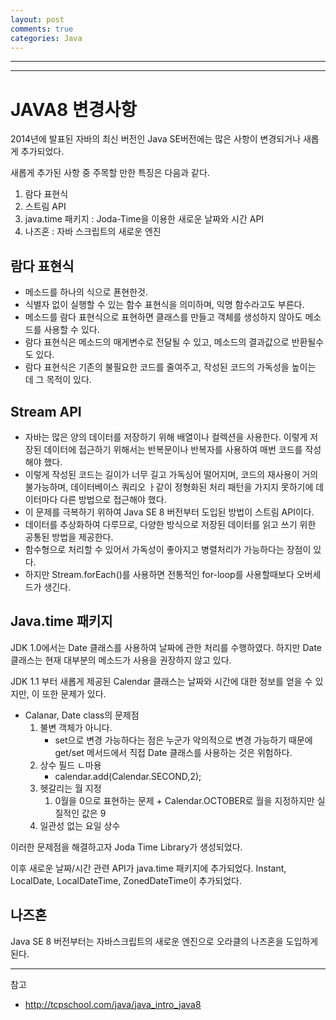 ```yaml
---
layout: post
comments: true
categories: Java
---
```




---



---



# JAVA8 변경사항

2014년에 발표된 자바의 최신 버전인 Java SE버전에는 많은 사항이 변경되거나 새롭게 추가되었다.

새롭게 추가된 사항 중 주목할 만한 특징은 다음과 같다.

1. 람다 표현식
2. 스트림 API
3. java.time 패키지 : Joda-Time을 이용한 새로운 날짜와 시간 API
4. 나즈혼 : 자바 스크립트의 새로운 엔진



## 람다 표현식

- 메소드를 하나의 식으로 푠현한것.
- 식별자 없이 실행할 수 있는 함수 표현식을 의미하며, 익명 함수라고도 부른다.
- 메소드를 람다 표현식으로 표현하면 클래스를 만들고 객체를 생성하지 않아도 메소드를 사용할 수 있다.
- 람다 표현식은 메소드의 매게변수로 전달될 수 있고, 메소드의 결과값으로 반환될수도 있다.
- 람다 표현식은 기존의 불필요한 코드를 줄여주고, 작성된 코드의 가독성을 높이는 데 그 목적이 있다.



## Stream API

- 자바는 많은 양의 데이터를 저장하기 위해 배열이나 컬렉션을 사용한다. 이렇게 저장된 데이터에 접근하기 위해서는 반복문이나 반복자를 사용하여 매번 코드를 작성해야 했다.
- 이렇게 작성된 코드는 길이가 너무 길고 가독싱어 떨어지며, 코드의 재사용이 거의 불가능하며, 데이터베이스 쿼리오 ㅏ같이 정형화된 처리 패턴을 가지지 못하기에 데이터마다 다른 방법으로 접근해야 했다.
- 이 문제를 극복하기 위하여 Java SE 8 버전부터 도입된 방법이 스트림 API이다.
- 데이터를 추상화하여 다루므로, 다양한 방식으로 저장된 데이터를 읽고 쓰기 위한 공통된 방법을 제공한다.
- 함수형으로 처리할 수 있어서 가독성이 좋아지고 병렬처리가 가능하다는 장점이 있다.
- 하지만 Stream.forEach()를 사용하면 전통적인 for-loop를 사용할때보다 오버세드가 생긴다.



## Java.time 패키지

JDK 1.0에서는 Date 클래스를 사용하여 날짜에 관한 처리를 수행하였다. 하지만 Date 클래스는 현재 대부분의 메소드가 사용을 권장하지 않고 있다.

JDK 1.1 부터 새롭게 제공된 Calendar 클래스는 날짜와 시간에 대한 정보를 얻을 수 있지만, 이 또한 문제가 있다.

- Calanar, Date class의 문제점
  1. 불변 객체가 아니다.
     - set으로 변경 가능하다는 점은 누군가 악의적으로 변경 가능하기 때문에 get/set 메서드에서 직접 Date 클래스를 사용하는 것은 위험하다.
  2. 상수 필드 ㄴ마용
     - calendar.add(Calendar.SECOND,2);
  3. 헷갈리는 월 지정
     1. 0월을 0으로 표현하는 문제 + Calendar.OCTOBER로 월을 지정하지만 실질적인 값은 9
  4. 일관성 없는 요일 상수

이러한 문제점을 해결하고자 Joda Time Library가 생성되었다.

이후 새로운 날짜/시간 관련 API가 java.time 패키지에 추가되었다. Instant, LocalDate, LocalDateTime, ZonedDateTime이 추가되었다.



## 나즈혼

Java SE 8 버전부터는 자바스크립트의 새로운 엔진으로 오라클의 나즈혼을 도입하게 된다. 

---

참고

- <http://tcpschool.com/java/java_intro_java8>